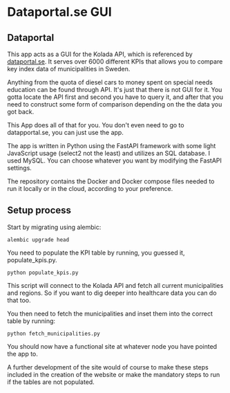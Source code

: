 # Dataportal.se GUI

## Dataportal 

This app acts as a GUI for the Kolada API, which is referenced by [dataportal.se](www.dataportal.se). It serves over 6000 different KPIs that allows you to compare key index data of municipalities in Sweden. 

Anything from the quota of diesel cars to money spent on special needs education can be found through API. It's just that there is not GUI for it. You gotta locate the API first and second you have to query it, and after that you need to construct some form of comparison depending on the the data you got back. 

This App does all of that for you. You don't even need to go to datapportal.se, you can just use the app.

The app is written in Python using the FastAPI framework with some light JavaScript usage (select2 not the least) and utilizes an SQL database. I used MySQL. You can choose whatever you want by modifying the FastAPI settings.  

The repository contains the Docker and Docker compose files needed to run it locally or in the cloud, according to your preference.



## Setup process

Start by migrating using alembic:

```
alembic upgrade head
```

You need to populate the KPI table by running, you guessed it, populate_kpis.py.

```
python populate_kpis.py
```

This script will connect to the Kolada API and fetch all current municipalities and regions. So if you want to dig deeper into healthcare data you can do that too. 

You then need to fetch the municipalities and inset them into the correct table by running:

```
python fetch_municipalities.py
```

You should now have a functional site at whatever node you have pointed the app to. 

A further development of the site would of course to make these steps included in the creation of the website or make the mandatory steps to run if the tables are not populated. 
